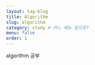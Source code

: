 ```yaml
---
layout: tag-blog
title: Algorithm
slug: algorithm
category: study # 어느 메뉴 밑으로?
menu: false
order: 1
---
```

algorithm 공부